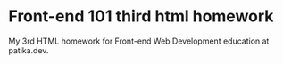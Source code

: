 # Front-end 101 third html homework
My 3rd HTML homework for Front-end Web Development education at patika.dev.
